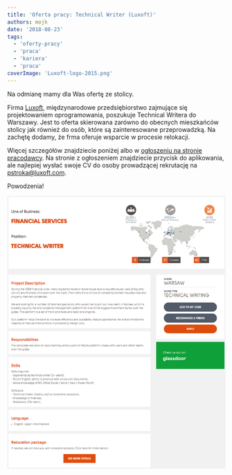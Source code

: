 ```yaml
---
title: 'Oferta pracy: Technical Writer (Luxoft)'
authors: mojk
date: '2018-08-23'
tags:
  - 'oferty-pracy'
  - 'praca'
  - 'kariera'
  - 'praca'
coverImage: 'Luxoft-logo-2015.png'
---
```


Na odmianę mamy dla Was ofertę ze stolicy.

<!--truncate-->

Firma [Luxoft](https://www.luxoft.com/), międzynarodowe przedsiębiorstwo
zajmujące się projektowaniem oprogramowania, poszukuje Technical Writera do
Warszawy. Jest to oferta skierowana zarówno do obecnych mieszkańców stolicy jak
również do osób, które są zainteresowane przeprowadzką. Na zachętę dodamy, że
frma oferuje wsparcie w procesie relokacji.

Więcej szczegółów znajdziecie poniżej albo w
[ogłoszeniu na stronie pracodawcy](https://career.luxoft.com/careers/179894/technical-writer/).
Na stronie z ogłoszeniem znajdziecie przycisk do aplikowania, ale
najlepiej wysłać swoje CV do osoby prowadzącej rekrutację na
[pstroka@luxoft.com](mailto:pstroka@luxoft.com).

Powodzenia!

[![](images/tech_writer_luxoft.png)](http://techwriter.pl/wp-content/uploads/2018/08/tech_writer_luxoft.png)
